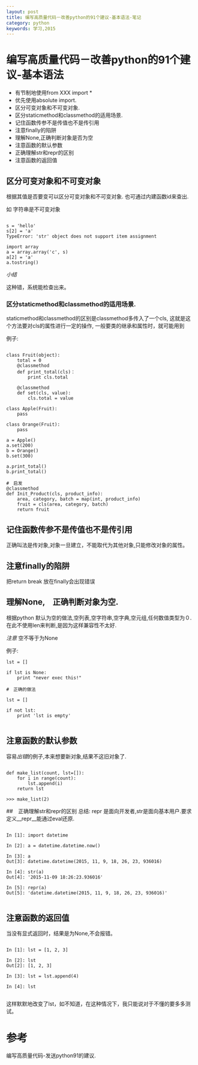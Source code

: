 ```yaml
---
layout: post
title: 编写高质量代码－改善python的91个建议-基本语法-笔记
category: python
keywords: 学习,2015
---
```


# 编写高质量代码－改善python的91个建议-基本语法

+ 有节制地使用from XXX import *
+ 优先使用absolute import.
+ 区分可变对象和不可变对象.
+ 区分staticmethod和classmethod的适用场景.
+ 记住函数传参不是传值也不是传引用
+ 注意finally的陷阱
+ 理解None,正确判断对象是否为空
+ 注意函数的默认参数
+ 正确理解str和repr的区别
+ 注意函数的返回值

## 区分可变对象和不可变对象

根据其值是否要变可以区分可变对象和不可变对象.
也可通过内建函数id来查出.

如 字符串是不可变对象

```

s = 'hello'
s[2] = 'a'
TypeError: 'str' object does not support item assignment

import array
a = array.array('c', s)
a[2] = 'a'
a.tostring()

```

*小结*

这种错，系统能检查出来。

### 区分staticmethod和classmethod的适用场景.

staticmethod和classmethod的区别是classmethod多传入了一个cls,
这就是这个方法要对cls的属性进行一定的操作,
一般要类的继承和属性时，就可能用到

例子:

```

class Fruit(object):
    total = 0
    @classmethod
    def print_total(cls)：
        print cls.total

    @classmethod
    def set(cls, value):
        cls.total = value

class Apple(Fruit):
    pass

class Orange(Fruit):
    pass

a = Apple()
a.set(200)
b = Orange()
b.set(300)

a.print_total()
b.print_total()

#　启发
@classmethod
def Init_Product(cls, product_info):
    area, category, batch = map(int, product_info)
    fruit = cls(area, category, batch)
    return fruit

```

## 记住函数传参不是传值也不是传引用

正确叫法是传对象,对象一旦建立，不能取代为其他对象,只能修改对象的属性。


## 注意finally的陷阱
把return break 放在finally会出现错误


## 理解None,　正确判断对象为空.
根据python 默认为空的做法,空列表,空字符串,空字典,空元组,任何数值类型为０.
在此不使用len来判断,是因为这样兼容性不太好.

*注意*
空不等于为None


例子:

```
lst = []

if lst is None:
    print "never exec this!"

#　正确的做法

lst = []

if not lst:
    print 'lst is empty'


```


## 注意函数的默认参数
容易*出错*的例子,本来想要新对象,结果不这旧对象了.

```

def make_list(count, lst=[]):
    for i in range(count):
        lst.append(i)
    return lst

>>> make_list(2)

```


##　正确理解str和repr的区别
总结: repr 是面向开发者,str是面向基本用户.要求定义__repr__能通过eval还原.

```

In [1]: import datetime

In [2]: a = datetime.datetime.now()

In [3]: a
Out[3]: datetime.datetime(2015, 11, 9, 18, 26, 23, 936016)

In [4]: str(a)
Out[4]: '2015-11-09 18:26:23.936016'

In [5]: repr(a)
Out[5]: 'datetime.datetime(2015, 11, 9, 18, 26, 23, 936016)'


```

## 注意函数的返回值
当没有显式返回时，结果是为None,不会报错。


```

In [1]: lst = [1, 2, 3]

In [2]: lst
Out[2]: [1, 2, 3]

In [3]: lst = lst.append(4)

In [4]: lst


```

这样默默地改变了lst，如不知道，在这种情况下，我只能说对于不懂的要多多测试。






# 参考

编写高质量代码-发送python91的建议.
